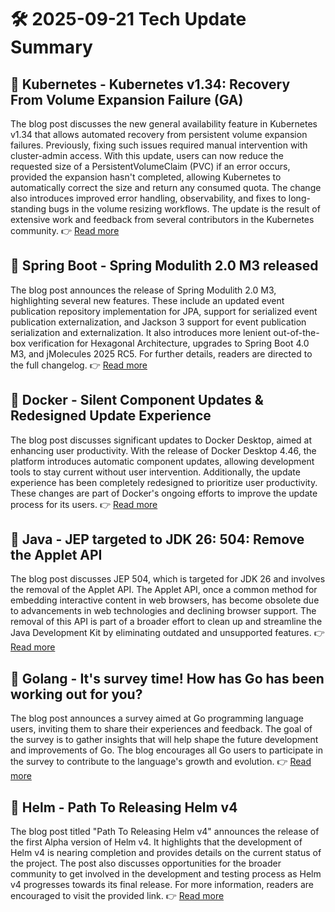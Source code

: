 # 🛠️ 2025-09-21 Tech Update Summary

## 🔹 Kubernetes - Kubernetes v1.34: Recovery From Volume Expansion Failure (GA)
The blog post discusses the new general availability feature in Kubernetes v1.34 that allows automated recovery from persistent volume expansion failures. Previously, fixing such issues required manual intervention with cluster-admin access. With this update, users can now reduce the requested size of a PersistentVolumeClaim (PVC) if an error occurs, provided the expansion hasn't completed, allowing Kubernetes to automatically correct the size and return any consumed quota. The change also introduces improved error handling, observability, and fixes to long-standing bugs in the volume resizing workflows. The update is the result of extensive work and feedback from several contributors in the Kubernetes community.
👉 [Read more](https://kubernetes.io/blog/2025/09/19/kubernetes-v1-34-recover-expansion-failure/)

## 🔹 Spring Boot - Spring Modulith 2.0 M3 released
The blog post announces the release of Spring Modulith 2.0 M3, highlighting several new features. These include an updated event publication repository implementation for JPA, support for serialized event publication externalization, and Jackson 3 support for event publication serialization and externalization. It also introduces more lenient out-of-the-box verification for Hexagonal Architecture, upgrades to Spring Boot 4.0 M3, and jMolecules 2025 RC5. For further details, readers are directed to the full changelog.
👉 [Read more](https://spring.io/blog/2025/09/19/spring-modulith-2-0-m3-released)

## 🔹 Docker - Silent Component Updates & Redesigned Update Experience
The blog post discusses significant updates to Docker Desktop, aimed at enhancing user productivity. With the release of Docker Desktop 4.46, the platform introduces automatic component updates, allowing development tools to stay current without user intervention. Additionally, the update experience has been completely redesigned to prioritize user productivity. These changes are part of Docker's ongoing efforts to improve the update process for its users.
👉 [Read more](https://www.docker.com/blog/docker-desktop-silent-component-updates/)

## 🔹 Java - JEP targeted to JDK 26: 504: Remove the Applet API
The blog post discusses JEP 504, which is targeted for JDK 26 and involves the removal of the Applet API. The Applet API, once a common method for embedding interactive content in web browsers, has become obsolete due to advancements in web technologies and declining browser support. The removal of this API is part of a broader effort to clean up and streamline the Java Development Kit by eliminating outdated and unsupported features.
👉 [Read more](https://inside.java/2025/09/19/jep504-target-jdk26/)

## 🔹 Golang - It's survey time! How has Go has been working out for you?
The blog post announces a survey aimed at Go programming language users, inviting them to share their experiences and feedback. The goal of the survey is to gather insights that will help shape the future development and improvements of Go. The blog encourages all Go users to participate in the survey to contribute to the language's growth and evolution.
👉 [Read more](https://go.dev/blog/survey2025-announce)

## 🔹 Helm - Path To Releasing Helm v4
The blog post titled "Path To Releasing Helm v4" announces the release of the first Alpha version of Helm v4. It highlights that the development of Helm v4 is nearing completion and provides details on the current status of the project. The post also discusses opportunities for the broader community to get involved in the development and testing process as Helm v4 progresses towards its final release. For more information, readers are encouraged to visit the provided link.
👉 [Read more](https://helm.sh/blog/path-to-helm-v4/)

